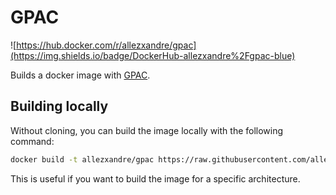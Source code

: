 # GPAC

![https://hub.docker.com/r/allezxandre/gpac](https://img.shields.io/badge/DockerHub-allezxandre%2Fgpac-blue)

Builds a docker image with [GPAC](https://gpac.wp.imt.fr/).

## Building locally

Without cloning, you can build the image locally with the following command:

```bash
docker build -t allezxandre/gpac https://raw.githubusercontent.com/allezxandre/containers/main/gpac/Dockerfile
```

This is useful if you want to build the image for a specific architecture.
